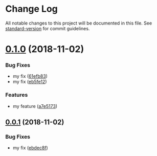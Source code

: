 # Change Log

All notable changes to this project will be documented in this file. See [standard-version](https://github.com/conventional-changelog/standard-version) for commit guidelines.

<a name="0.1.0"></a>
# [0.1.0](https://github.com/jleveugle/manager-test/compare/v0.0.1...v0.1.0) (2018-11-02)


### Bug Fixes

* my fix ([61efb83](https://github.com/jleveugle/manager-test/commit/61efb83))
* my fix ([eb5fe12](https://github.com/jleveugle/manager-test/commit/eb5fe12))


### Features

* my feature ([a7e5173](https://github.com/jleveugle/manager-test/commit/a7e5173))



<a name="0.0.1"></a>
## [0.0.1](https://github.com/jleveugle/manager-test/compare/v0.0.0...v0.0.1) (2018-11-02)


### Bug Fixes

* my fix ([ebdec8f](https://github.com/jleveugle/manager-test/commit/ebdec8f))
